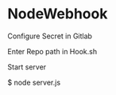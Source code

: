 # NodeWebhook


Configure Secret in Gitlab

Enter Repo path in Hook.sh



Start server


$ node server.js
